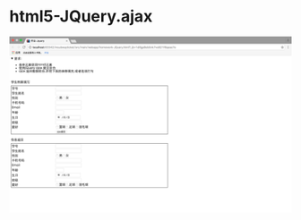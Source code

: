 # html5-JQuery.ajax

 ![Alt text](http://github.com/liamHackers/html5-JQuery.ajax/raw/master/QQ20160831-0@2x.png)
